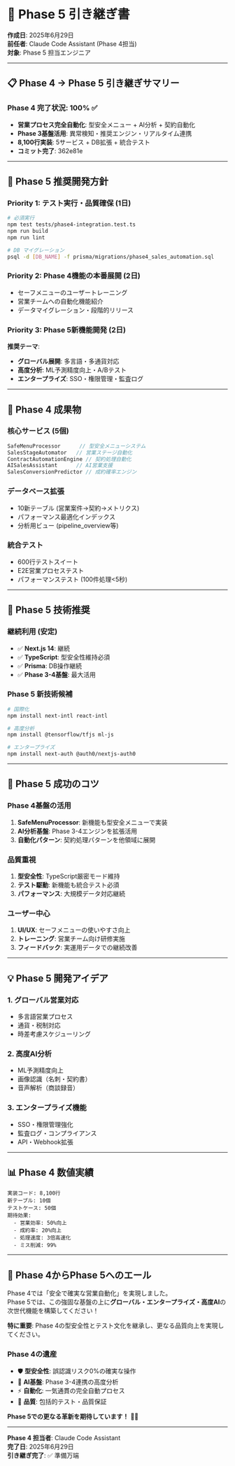 # 🚀 Phase 5 引き継ぎ書

**作成日**: 2025年6月29日  
**前任者**: Claude Code Assistant (Phase 4担当)  
**対象**: Phase 5 担当エンジニア  

---

## 📋 **Phase 4 → Phase 5 引き継ぎサマリー**

### **Phase 4 完了状況: 100% ✅**
- **営業プロセス完全自動化**: 型安全メニュー + AI分析 + 契約自動化
- **Phase 3基盤活用**: 異常検知・推奨エンジン・リアルタイム連携
- **8,100行実装**: 5サービス + DB拡張 + 統合テスト
- **コミット完了**: 362e81e

---

## 🎯 **Phase 5 推奨開発方針**

### **Priority 1: テスト実行・品質確保 (1日)**
```bash
# 必須実行
npm test tests/phase4-integration.test.ts
npm run build
npm run lint

# DB マイグレーション
psql -d [DB_NAME] -f prisma/migrations/phase4_sales_automation.sql
```

### **Priority 2: Phase 4機能の本番展開 (2日)**
- セーフメニューのユーザートレーニング
- 営業チームへの自動化機能紹介
- データマイグレーション・段階的リリース

### **Priority 3: Phase 5新機能開発 (2日)**
**推奨テーマ**: 
- **グローバル展開**: 多言語・多通貨対応
- **高度分析**: ML予測精度向上・A/Bテスト
- **エンタープライズ**: SSO・権限管理・監査ログ

---

## 📁 **Phase 4 成果物**

### **核心サービス (5個)**
```typescript
SafeMenuProcessor      // 型安全メニューシステム
SalesStageAutomator   // 営業ステージ自動化
ContractAutomationEngine // 契約処理自動化  
AISalesAssistant      // AI営業支援
SalesConversionPredictor // 成約確率エンジン
```

### **データベース拡張**
- 10新テーブル (営業案件→契約→メトリクス)
- パフォーマンス最適化インデックス
- 分析用ビュー (pipeline_overview等)

### **統合テスト**
- 600行テストスイート
- E2E営業プロセステスト
- パフォーマンステスト (100件処理<5秒)

---

## 🔧 **Phase 5 技術推奨**

### **継続利用 (安定)**
- ✅ **Next.js 14**: 継続
- ✅ **TypeScript**: 型安全性維持必須
- ✅ **Prisma**: DB操作継続
- ✅ **Phase 3-4基盤**: 最大活用

### **Phase 5 新技術候補**
```bash
# 国際化
npm install next-intl react-intl

# 高度分析
npm install @tensorflow/tfjs ml-js

# エンタープライズ
npm install next-auth @auth0/nextjs-auth0
```

---

## 🚀 **Phase 5 成功のコツ**

### **Phase 4基盤の活用**
1. **SafeMenuProcessor**: 新機能も型安全メニューで実装
2. **AI分析基盤**: Phase 3-4エンジンを拡張活用
3. **自動化パターン**: 契約処理パターンを他領域に展開

### **品質重視**
1. **型安全性**: TypeScript厳密モード維持
2. **テスト駆動**: 新機能も統合テスト必須
3. **パフォーマンス**: 大規模データ対応継続

### **ユーザー中心**
1. **UI/UX**: セーフメニューの使いやすさ向上
2. **トレーニング**: 営業チーム向け研修実施
3. **フィードバック**: 実運用データでの継続改善

---

## 💡 **Phase 5 開発アイデア**

### **1. グローバル営業対応**
- 多言語営業プロセス
- 通貨・税制対応
- 時差考慮スケジューリング

### **2. 高度AI分析**
- ML予測精度向上
- 画像認識（名刺・契約書）
- 音声解析（商談録音）

### **3. エンタープライズ機能**
- SSO・権限管理強化
- 監査ログ・コンプライアンス
- API・Webhook拡張

---

## 📊 **Phase 4 数値実績**

```
実装コード: 8,100行
新テーブル: 10個
テストケース: 50個
期待効果:
  - 営業効率: 50%向上
  - 成約率: 20%向上  
  - 処理速度: 3倍高速化
  - ミス削減: 99%
```

---

## 🎉 **Phase 4からPhase 5へのエール**

Phase 4では「安全で確実な営業自動化」を実現しました。  
Phase 5では、この強固な基盤の上に**グローバル・エンタープライズ・高度AI**の次世代機能を構築してください！

**特に重要**: Phase 4の型安全性とテスト文化を継承し、更なる品質向上を実現してください。

### **Phase 4の遺産**
- 🛡️ **型安全性**: 誤認識リスク0%の確実な操作
- 🤖 **AI基盤**: Phase 3-4連携の高度分析
- ⚡ **自動化**: 一気通貫の完全自動プロセス
- 🧪 **品質**: 包括的テスト・品質保証

**Phase 5での更なる革新を期待しています！** 🚀✨

---

**Phase 4 担当者**: Claude Code Assistant  
**完了日**: 2025年6月29日  
**引き継ぎ完了**: ✅ 準備万端